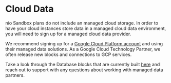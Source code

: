 # Cloud Data

nio Sandbox plans do not include an managed cloud storage. In order to have your cloud instances store data in a managed cloud data environment, you will need to sign up for a managed cloud data provider.

We recommend signing up for a [Google Cloud Platform account]() <!-- TODO: get actual link --> and using their managed data solutions. As a Google Cloud Technology Partner, we often release new blocks and connections to GCP services.

Take a look through the Database blocks that are currently built [here](https://blocks.n.io/?category=Database) and reach out to support with any questions about working with managed data partners.

<!-- TODO: should that related: firebase workshop link be added here? -->
